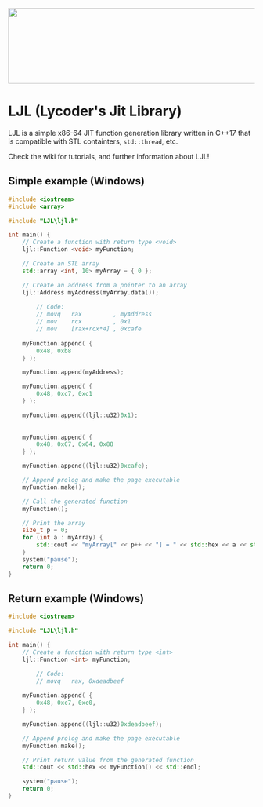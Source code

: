 <div style="text-align:center"><img src="https://user-images.githubusercontent.com/15825466/73777526-62530400-4768-11ea-80b6-92d8a13ebff1.png" width="1900" height="154" alt="Photo of 3 cats"/></div>


# LJL (Lycoder's Jit Library)
LJL is a simple x86-64 JIT function generation library written in C++17 that is compatible with STL containters, `std::thread`, etc.

Check the wiki for tutorials, and further information about LJL!


## Simple example (Windows)
```c++
#include <iostream>
#include <array>

#include "LJL\ljl.h"

int main() {
	// Create a function with return type <void>
	ljl::Function <void> myFunction;

	// Create an STL array
	std::array <int, 10> myArray = { 0 };

	// Create an address from a pointer to an array
	ljl::Address myAddress(myArray.data());
  
        // Code:
        // movq   rax         , myAddress
        // mov    rcx         , 0x1
        // mov    [rax+rcx*4] , 0xcafe
  
	myFunction.append( {
		0x48, 0xb8                    
	} );

	myFunction.append(myAddress);

	myFunction.append( {
		0x48, 0xc7, 0xc1
	} );

	myFunction.append((ljl::u32)0x1);
  
  
	myFunction.append( {
		0x48, 0xC7, 0x04, 0x88
	} );

	myFunction.append((ljl::u32)0xcafe);

	// Append prolog and make the page executable
	myFunction.make();

	// Call the generated function
	myFunction();

	// Print the array
	size_t p = 0;
	for (int a : myArray) {
		std::cout << "myArray[" << p++ << "] = " << std::hex << a << std::endl;
	}
	system("pause");
	return 0;
}
```


## Return example (Windows)
```c++
#include <iostream>

#include "LJL\ljl.h"

int main() {
	// Create a function with return type <int>
	ljl::Function <int> myFunction;

        // Code:
        // movq   rax, 0xdeadbeef
        
	myFunction.append( {
		0x48, 0xc7, 0xc0,
	} );

	myFunction.append((ljl::u32)0xdeadbeef);

	// Append prolog and make the page executable
	myFunction.make();

	// Print return value from the generated function
	std::cout << std::hex << myFunction() << std::endl;

	system("pause");
	return 0;
}
```
